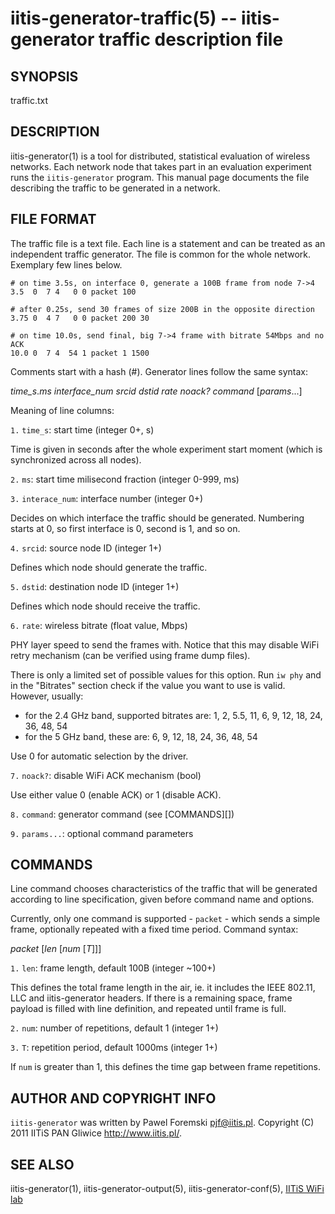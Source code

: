 iitis-generator-traffic(5) -- iitis-generator traffic description file
======================================================================

## SYNOPSIS

traffic.txt

## DESCRIPTION

iitis-generator(1) is a tool for distributed, statistical evaluation of wireless networks. Each
network node that takes part in an evaluation experiment runs the `iitis-generator` program. This
manual page documents the file describing the traffic to be generated in a network.

## FILE FORMAT

The traffic file is a text file. Each line is a statement and can be treated as an independent
traffic generator. The file is common for the whole network. Exemplary few lines below.

	# on time 3.5s, on interface 0, generate a 100B frame from node 7->4
	3.5  0  7 4   0 0 packet 100
	
	# after 0.25s, send 30 frames of size 200B in the opposite direction
	3.75 0  4 7   0 0 packet 200 30
	
	# on time 10.0s, send final, big 7->4 frame with bitrate 54Mbps and no ACK
	10.0 0  7 4  54 1 packet 1 1500

Comments start with a hash (#). Generator lines follow the same syntax:

  *time_s*.*ms* *interface_num* *srcid* *dstid* *rate* *noack?* *command* [*params*...]

Meaning of line columns:

`1.` `time_s`: start time (integer 0+, s)

Time is given in seconds after the whole experiment start moment (which is synchronized across
all nodes).

`2.` `ms`: start time milisecond fraction (integer 0-999, ms)

`3.` `interace_num`: interface number (integer 0+)

Decides on which interface the traffic should be generated. Numbering starts at 0, so first
interface is 0, second is 1, and so on.

`4.` `srcid`: source node ID (integer 1+)

Defines which node should generate the traffic.

`5.` `dstid`: destination node ID (integer 1+)

Defines which node should receive the traffic.

`6.` `rate`: wireless bitrate (float value, Mbps)

PHY layer speed to send the frames with. Notice that this may disable WiFi retry mechanism (can be
verified using frame dump files).

There is only a limited set of possible values for this option. Run `iw phy` and in the
"Bitrates" section check if the value you want to use is valid. However, usually:

  * for the 2.4 GHz band, supported bitrates are: 1, 2, 5.5, 11, 6, 9, 12, 18, 24, 36, 48, 54
  * for the 5 GHz band, these are: 6, 9, 12, 18, 24, 36, 48, 54

Use 0 for automatic selection by the driver.

`7.` `noack?`: disable WiFi ACK mechanism (bool)

Use either value 0 (enable ACK) or 1 (disable ACK).

`8.` `command`: generator command (see [COMMANDS][])

`9.` `params...`: optional command parameters

## COMMANDS

Line command chooses characteristics of the traffic that will be generated according to line
specification, given before command name and options.

Currently, only one command is supported - `packet` - which sends a simple frame, optionally
repeated with a fixed time period. Command syntax:

  *packet* [*len* [*num* [*T*]]]

`1.` `len`: frame length, default 100B (integer ~100+)

This defines the total frame length in the air, ie. it includes the IEEE 802.11, LLC and
iitis-generator headers. If there is a remaining space, frame payload is filled with line definition,
and repeated until frame is full.

`2.` `num`: number of repetitions, default 1 (integer 1+)

`3.` `T`: repetition period, default 1000ms (integer 1+)

If `num` is greater than 1, this defines the time gap between frame repetitions.

## AUTHOR AND COPYRIGHT INFO

`iitis-generator` was written by Pawel Foremski <pjf@iitis.pl>. Copyright (C) 2011 IITiS PAN Gliwice
<http://www.iitis.pl/>.

## SEE ALSO

iitis-generator(1), iitis-generator-output(5), iitis-generator-conf(5), [IITiS WiFi
lab](https://sites.google.com/site/iitiswifilab/)
